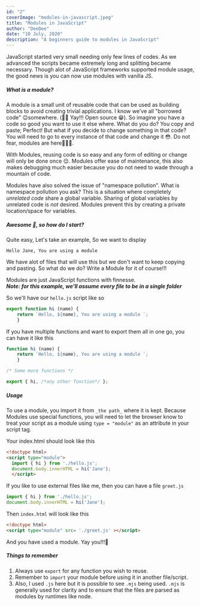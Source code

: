 ```yaml
---
id: "2"
coverImage: "modules-in-javascript.jpeg"
title: "Modules in JavaScript"
author: "DeeDee"
date: "10 July, 2020"
description: "A beginners guide to modules in JavaScript"
---
```


JavaScript started very small needing only few lines of codes. As we advanced the scripts became extremely long and splitting became necessary. Though alot of JavaScript frameworks supported module usage, the good news is you can now use modules with vanilla JS.

##### What is a module?

A module is a small unit of reusable code that can be used as building blocks to avoid creating trivial applications. 
I know we've all "borrowed code" 😉somewhere. (🙌🏽 Yay!!! Open source 😁). So imagine you have a code so good you want to use it else where. What do you do? You copy and paste; Perfect!  But what if you decide to change something in that code? You will need to go to every instance of that code and change it 😳. Do not fear, modules are here🦸🏾‍♀️.

With Modules, reusing code is so easy and any form of editing or change will only be done once 😌. Modules offer ease of maintenance, this also makes debugging much easier because you do not need to wade through a mountain of code.

Modules have also solved the issue of "namespace pollution". What is namespace pollution you ask? This is a situation where completely *unrelated code* share a global variable. Sharing of global variables by unrelated code  is *not* desired. Modules prevent this by creating a private location/space for variables.

##### Awesome 🤯, so how do I start?

Quite easy, Let's take an example,
So we want to display

```
Hello Jane, You are using a module
```

We have alot of files that will use this but we don't want to keep copying and pasting. So what do we do? Write a Module for it of course!!!

Modules are just JavaScript functions with finnesse.  
***Note: for this example, we'll assume every file to be in a single folder***

So we'll have our `hello.js` script like so

```javascript
export function hi (name) {
    return `Hello, ${name}, You are using a module `;
    }
```

If you have multiple functions and want to export them all in one go, you can have it like this

```javascript
function hi (name) {
    return `Hello, ${name}, You are using a module `;
    }

/* Some more functions */

export { hi, /*any other function*/ };
``` 


##### Usage

To use a module, you import it from `_the path_` where it is kept. Because Modules use special functions, you will need to let the browser know to treat your script as a module using `` type = "module" `` as an attribute in your script tag.

Your index.html should look like this

```html
<!doctype html>
<script type="module">
  import { hi } from './hello.js';
  document.body.innerHTML = hi('Jane');
  </script>
```

If you like to use external files like me, then you can have a file ```greet.js```

```javascript
import { hi } from './hello.js';
document.body.innerHTML = hi('Jane');
```

Then `index.html` will look like this

```html
<!doctype html>
<script type="module" src= './greet.js' ></script>
```

And you have used a module. Yay you!!!🥳

##### Things to remember

1. Always use ``` export ``` for any function you wish to reuse.
2. Remember to ```import``` your module before using it in another file/script.
3. Also, I used ``` .js ``` here but it is possible to see ``` .mjs ``` being used. ``` .mjs ``` is generally used for clarity and to ensure that the files are parsed as modules by runtimes like node.